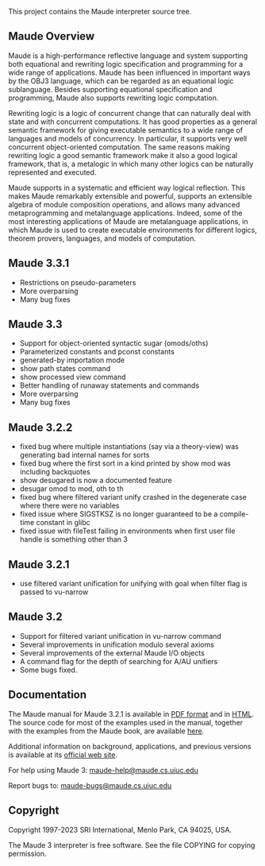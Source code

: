 This project contains the Maude interpreter source tree.

## Maude Overview

Maude is a high-performance reflective language and system supporting both equational and rewriting logic specification and programming for a wide range of applications. Maude has been influenced in important ways by the OBJ3 language, which can be regarded as an equational logic sublanguage. Besides supporting equational specification and programming, Maude also supports rewriting logic computation.

Rewriting logic is a logic of concurrent change that can naturally deal with state and with concurrent computations. It has good properties as a general semantic framework for giving executable semantics to a wide range of languages and models of concurrency. In particular, it supports very well concurrent object-oriented computation. The same reasons making rewriting logic a good semantic framework make it also a good logical framework, that is, a metalogic in which many other logics can be naturally represented and executed.

Maude supports in a systematic and efficient way logical reflection. This makes Maude remarkably extensible and powerful, supports an extensible algebra of module composition operations, and allows many advanced metaprogramming and metalanguage applications. Indeed, some of the most interesting applications of Maude are metalanguage applications, in which Maude is used to create executable environments for different logics, theorem provers, languages, and models of computation.


## Maude 3.3.1

* Restrictions on pseudo-parameters
* More overparsing
* Many bug fixes

## Maude 3.3

* Support for object-oriented syntactic sugar (omods/oths)
* Parameterized constants and pconst constants
* generated-by importation mode
* show path states command
* show processed view command
* Better handling of runaway statements and commands
* More overparsing
* Many bug fixes

## Maude 3.2.2

* fixed bug where multiple instantiations (say via a theory-view) was generating bad internal names for sorts
* fixed bug where the first sort in a kind printed by show mod was including backquotes
* show desugared is now a documented feature
* desugar omod to mod, oth to th
* fixed bug where filtered variant unify crashed in the degenerate case where there were no variables
* fixed issue where SIGSTKSZ is no longer guaranteed to be a compile-time constant in glibc
* fixed issue with fileTest failing in environments when first user file handle is something other than 3

## Maude 3.2.1

* use filtered variant unification for unifying with goal when filter flag is passed to vu-narrow

## Maude 3.2

* Support for filtered variant unification in vu-narrow command
* Several improvements in unification modulo several axioms
* Several improvements of the external Maude I/O objects
* A command flag for the depth of searching for A/AU unifiers
* Some bugs fixed.

## Documentation

The Maude manual for Maude 3.2.1 is available in [PDF format](http://maude.cs.illinois.edu/w/images/b/bf/Maude-3.2.1-manual.pdf) and in [HTML](http://maude.lcc.uma.es/maude321-manual-html/maude-manual.html). 
The source code for most of the examples used in the manual, together with the examples from the Maude book, are available [here](http://maude.cs.illinois.edu/w/images/b/bf/Maude-3.1-manual-book-examples.zip).

Additional information on background, applications, and previous versions is available at its [official web site](http://maude.cs.uiuc.edu). 

For help using Maude 3:	maude-help@maude.cs.uiuc.edu

Report bugs to:		maude-bugs@maude.cs.uiuc.edu

## Copyright

Copyright 1997-2023 SRI International, Menlo Park, CA 94025, USA.

The Maude 3 interpreter is free software. See the file COPYING for copying permission.

